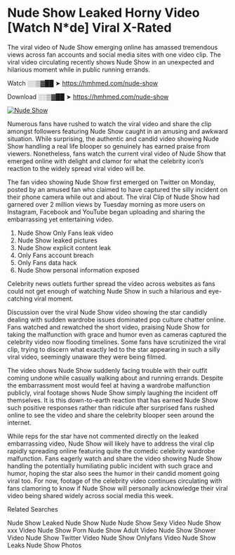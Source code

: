 ﻿# Nude Show Leaked Horny Video [Watch N*de] Viral X-Rated

The viral video of ﻿Nude Show emerging online has amassed tremendous views across fan accounts and social media sites with one video clip. The viral video circulating recently shows ﻿Nude Show in an unexpected and hilarious moment while in public running errands. 

Watch ░░▒▓██ ➤ https://hmhmed.com/nude-show

Download ░░▒▓██ ➤ https://hmhmed.com/nude-show

[![Nude Show](https://i.imgur.com/dJHk4Zq.gif)](https://hmhmed.com/nude-show)

Numerous fans have rushed to watch the viral video and share the clip amongst followers featuring ﻿Nude Show caught in an amusing and awkward situation. While surprising, the authentic and candid video showing ﻿Nude Show handling a real life blooper so genuinely has earned praise from viewers. Nonetheless, fans watch the current viral video of ﻿Nude Show that emerged online with delight and clamor for what the celebrity icon’s reaction to the widely spread viral video will be.

The fan video showing ﻿Nude Show first emerged on Twitter on Monday, posted by an amused fan who claimed to have captured the silly incident on their phone camera while out and about. The viral Clip of ﻿Nude Show had garnered over 2 million views by Tuesday morning as more users on Instagram, Facebook and YouTube began uploading and sharing the embarrassing yet entertaining video. 

1. ﻿Nude Show Only Fans leak video
2. ﻿Nude Show leaked pictures
3. ﻿Nude Show explicit content leak
4. Only Fans account breach
5. Only Fans data hack
6. ﻿Nude Show personal information exposed

Celebrity news outlets further spread the video across websites as fans could not get enough of watching ﻿Nude Show in such a hilarious and eye-catching viral moment. 

Discussion over the viral ﻿Nude Show video showing the star candidly dealing with sudden wardrobe issues dominated pop culture chatter online. Fans watched and rewatched the short video, praising ﻿Nude Show for taking the malfunction with grace and humor even as cameras captured the celebrity video now flooding timelines. Some fans have scrutinized the viral clip, trying to discern what exactly led to the star appearing in such a silly viral video, seemingly unaware they were being filmed.

The video shows ﻿Nude Show suddenly facing trouble with their outfit coming undone while casually walking about and running errands. Despite the embarrassment most would feel at having a wardrobe malfunction publicly, viral footage shows ﻿Nude Show simply laughing the incident off themselves. It is this down-to-earth reaction that has earned ﻿Nude Show such positive responses rather than ridicule after surprised fans rushed online to see the video and share the celebrity blooper seen around the internet.  

While reps for the star have not commented directly on the leaked embarrassing video, ﻿Nude Show will likely have to address the viral clip rapidly spreading online featuring quite the comedic celebrity wardrobe malfunction. Fans eagerly watch and share the video showing ﻿Nude Show handling the potentially humiliating public incident with such grace and humor, hoping the star also sees the humor in their candid moment going viral too. For now, footage of the celebrity video continues circulating with fans clamoring to know if ﻿Nude Show will personally acknowledge their viral video being shared widely across social media this week.

Related Searches

﻿Nude Show Leaked
﻿Nude Show Nude
﻿Nude Show Sexy Video
﻿Nude Show xxx Video
﻿Nude Show Porn
﻿Nude Show Adult Video
﻿Nude Show Shower Video
﻿Nude Show Twitter Video
﻿Nude Show Onlyfans Video
﻿Nude Show Leaks
﻿Nude Show Photos